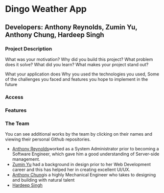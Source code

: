 # Dingo Weather App
## Developers: Anthony Reynolds, Zumin Yu, Anthony Chung,  Hardeep Singh

### Project Description

What was your motivation?
Why did you build this project?
What problem does it solve?
What did you learn?
What makes your project stand out?


What your application does
Why you used the technologies you used,
Some of the challenges you faced and features you hope to implement in the future

### Access


### Features


### The Team

You can see additional works by the team by clicking on their names and viewing their personal Github repositories.

- [Anthony Reynolds](https://github.com/anthonymarkreynolds)worked as a System Administrator prior to becoming a Software Engineer, which gave him a good understanding of Server-side management.
- [Zumin Yu](https://github.com/Yumi2121) had a background in design prior to her Web Development career and this has helped her in creating excellent UI/UX.
- [Anthony Chung](https://github.com/anthonybchung)is a highly Mechanical Engineer who takes to designing and building with natural talent
- [Hardeep Singh](https://github.com/HardeepSinghAu)

